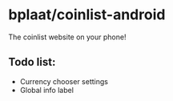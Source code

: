 # bplaat/coinlist-android
The coinlist website on your phone!

## Todo list:
- Currency chooser settings
- Global info label

